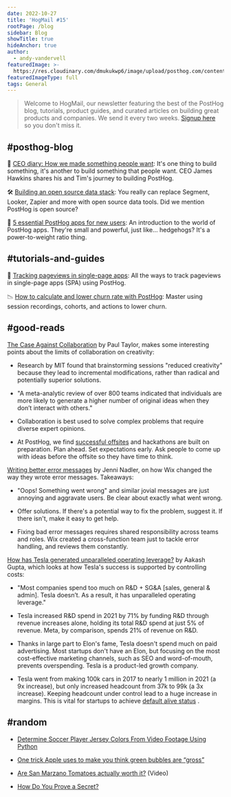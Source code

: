 ```yaml
---
date: 2022-10-27
title: 'HogMail #15'
rootPage: /blog
sidebar: Blog
showTitle: true
hideAnchor: true
author:
  - andy-vandervell
featuredImage: >-
  https://res.cloudinary.com/dmukukwp6/image/upload/posthog.com/contents/images/blog/hogmail.png
featuredImageType: full
tags: General
---
```


> Welcome to HogMail, our newsletter featuring the best of the PostHog blog, tutorials, product guides, and curated articles on building great products and companies. We send it every two weeks. [Signup here](https://newsletter.posthog.com/subscribe) so you don't miss it.

## #posthog-blog

🙌 [CEO diary: How we made something people want](https://posthog.com/blog/making-something-people-want): It's one thing to build something, it's another to build something that people want. CEO James Hawkins shares his and Tim's journey to building PostHog.

🛠 [Building an open source data stack](https://posthog.com/blog/open-source-stack-for-engineers): You really can replace Segment, Looker, Zapier and more with open source data tools. Did we mention PostHog is open source?

🦔 [5 essential PostHog apps for new users](https://posthog.com/blog/essential-posthog-apps): An introduction to the world of PostHog apps. They're small and powerful, just like... hedgehogs? It's a power-to-weight ratio thing.

## #tutorials-and-guides

🔎 [Tracking pageviews in single-page apps](https://posthog.com/tutorials/spa): All the ways to track pageviews in single-page apps (SPA) using PostHog.

📉 [How to calculate and lower churn rate with PostHog](https://posthog.com/tutorials/churn-rate): Master using session recordings, cohorts, and actions to lower churn.

## #good-reads

[The Case Against Collaboration](https://paulitaylor.com/2022/05/06/the-case-against-collaboration/) by Paul Taylor, makes some interesting points about the limits of collaboration on creativity:

* Research by MIT found that brainstorming sessions "reduced creativity" because they lead to incremental modifications, rather than radical and potentially superior solutions.

* "A meta-analytic review of over 800 teams indicated that individuals are more likely to generate a higher number of original ideas when they don’t interact with others."

* Collaboration is best used to solve complex problems that require diverse expert opinions.

* At PostHog, we find [successful offsites](https://posthog.com/blog/planning-a-company-offsite) and hackathons are built on preparation. Plan ahead. Set expectations early. Ask people to come up with ideas before the offsite so they have time to think.


[Writing better error messages](https://wix-ux.com/when-life-gives-you-lemons-write-better-error-messages-46c5223e1a2f) by Jenni Nadler, on how Wix changed the way they wrote error messages. Takeaways:

* "Oops! Something went wrong" and similar jovial messages are just annoying and aggravate users. Be clear about exactly what went wrong.

* Offer solutions. If there's a potential way to fix the problem, suggest it. If there isn't, make it easy to get help.

* Fixing bad error messages requires shared responsibility across teams and roles. Wix created a cross-function team just to tackle error handling, and reviews them constantly.

[How has Tesla generated unparalleled operating leverage?](https://aakashgupta.substack.com/p/how-has-tesla-generated-unparalleled) by Aakash Gupta, which looks at how Tesla's success is supported by controlling costs:

* "Most companies spend too much on R&D + SG&A [sales, general & admin]. Tesla doesn’t. As a result, it has unparalleled operating leverage."

* Tesla increased R&D spend in 2021 by 71% by funding R&D through revenue increases alone, holding its total R&D spend at just 5% of revenue. Meta, by comparison, spends 21% of revenue on R&D.

* Thanks in large part to Elon's fame, Tesla doesn't spend much on paid advertising. Most startups don't have an Elon, but focusing on the most cost-effective marketing channels, such as SEO and word-of-mouth, prevents overspending. Tesla is a product-led growth company.

* Tesla went from making 100k cars in 2017 to nearly 1 million in 2021 (a 9x increase), but only increased headcount from 37k to 99k (a 3x increase). Keeping headcount under control lead to a huge increase in margins. This is vital for startups to achieve [default alive status](http://www.paulgraham.com/aord.html) .

## #random
* [Determine Soccer Player Jersey Colors From Video Footage Using Python](https://betterprogramming.pub/determining-soccer-player-jersey-colors-from-video-footage-31365e12e39c)

* [One trick Apple uses to make you think green bubbles are “gross”](https://uxdesign.cc/how-apple-makes-you-think-green-bubbles-gross-e03b52b12fed)

* [Are San Marzano Tomatoes actually worth it?](https://www.youtube.com/watch?v=mMMFUKibW-c)  (Video)

* [How Do You Prove a Secret?](https://www.quantamagazine.org/how-to-prove-you-know-a-secret-without-giving-it-away-20221011/)

<NewsletterForm />
